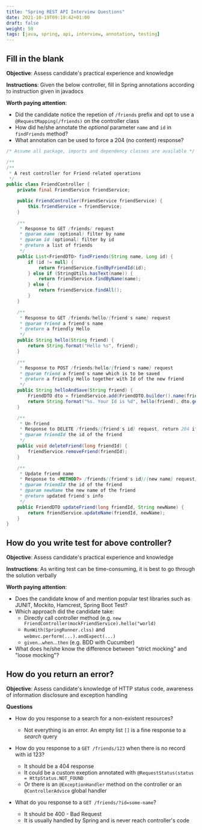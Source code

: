 ```yaml
---
title: "Spring REST API Interview Questions"
date: 2021-10-19T09:19:42+01:00
draft: false
weight: 50
tags: [java, spring, api, interview, annotation, testing]
---
```


## Fill in the blank

**Objective**: Assess candidate's practical experience and knowledge

**Instructions**: Given the below controller, fill in Spring annotations according to instruction given in javadocs

**Worth paying attention**:
- Did the candidate notice the repetion of `/friends` prefix and opt to use a `@RequestMapping(/friends)` on the controller class
- How did he/she annotate the *optional* parameter `name` and `id` in `findFriends` method?
- What annotation can be used to force a 204 (no content) response?


```java
/* Assume all package, imports and dependency classes are available */

/**
/**
 * A rest controller for Friend-related operations
 */
public class FriendController {
    private final FriendService friendService;

    public FriendController(FriendService friendService) {
        this.friendService = friendService;
    }

    /**
     * Response to GET /friends/ request
     * @param name (optional) filter by name
     * @param id (optional) filter by id
     * @return a list of friends
     */
    public List<FriendDTO> findFriends(String name, Long id) {
        if (id != null) {
            return friendService.findByFriendId(id);
        } else if (StringUtils.hasText(name)) {
            return friendService.findByName(name);
        } else {
            return friendService.findAll();
        }
    }

    /**
     * Response to GET /friends/hello/{friend's name} request
     * @param friend a friend's name
     * @return a friendly Hello
     */
    public String hello(String friend) {
        return String.format("Hello %s", friend);
    }

    /**
     * Response to POST /friends/hello/{friend's name} request
     * @param friend a friend's name which is to be saved
     * @return a friendly Hello together with Id of the new friend
     */
    public String helloAndSave(String friend) {
        FriendDTO dto = friendService.add(FriendDTO.builder().name(friend).createDt(LocalDateTime.now()).build());
        return String.format("%s. Your Id is %d", hello(friend), dto.getId());
    }

    /**
     * Un-friend
     * Response to DELETE /friends/{friend's id} request, return 204 if successful
     * @param friendId the id of the friend
     */
    public void deleteFriend(long friendId) {
        friendService.removeFriend(friendId);
    }

    /**
     * Update friend name
     * Response to <METHOD?> /friends/{friend's id}/{new name} request, return update friend info
     * @param friendId the id of the friend
     * @param newName the new name of the friend
     * @return updated friend's info
     */
    public FriendDTO updateFriend(long friendId, String newName) {
        return friendService.updateName(friendId, newName);
    }
}

```

## How do you write test for above controller?

**Objective**: Assess candidate's practical experience and knowledge

**Instructions**: As writing test can be time-consuming, it is best to go through the solution verbally

**Worth paying attention**:
- Does the candidate know of and mention popular test libraries such as JUNIT, Mockito, Hamcrest, Spring Boot Test?
- Which approach did the candidate take:
  + Directly call controller method (e.g. `new FriendController(mockFriendService).hello("world)`
  + `RunWith(SpringRunner.clss)` and `webmvc.perform(...).andExpect(...)`
  + `given`...`when`...`then` (e.g. BDD with Cucumber)
- What does he/she know the difference between "strict mocking" and "loose mocking"?

## How do you return an error?

**Objective**: Assess candidate's knowledge of HTTP status code, awareness of information disclosure and exception handling

**Questions**

- How do you response to a search for a non-existent resources?
  + Not everything is an error. An empty list `[]` is a fine response to a *search* query

- How do you response to a `GET /friends/123` when there is no record with id 123?
  + It should be a 404 response
  + It could be a custom exeption annotated with `@RequestStatus(status = HttpStatus.NOT_FOUND`
  + Or there is an `@ExceptionHandler` method on the controller or an `@ControllerAdvice` global handler

- What do you response to a `GET /friends/?id=some-name`?
  + It should be 400 - Bad Request
  + It is usually handled by Spring and is never reach controller's code

  